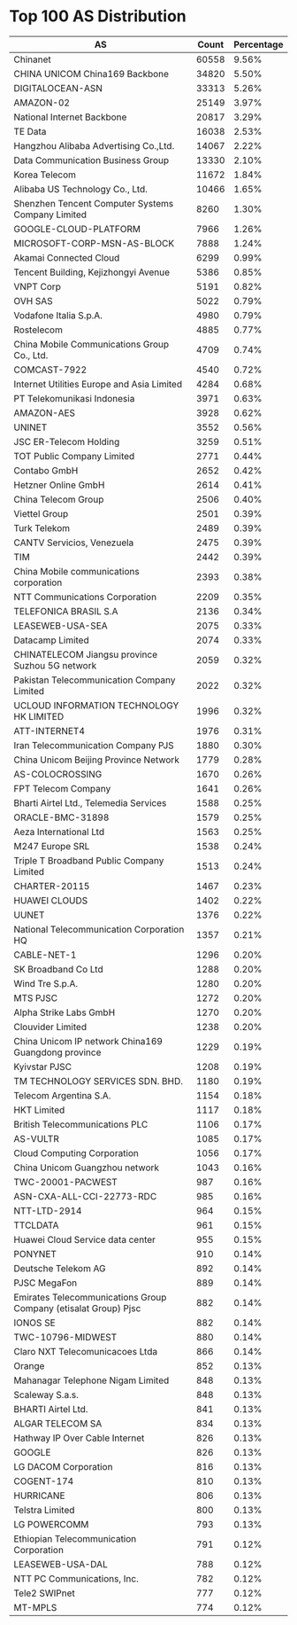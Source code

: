 # Top 100 AS Distribution
| AS | Count | Percentage |
|----|----|----|
| Chinanet | 60558 | 9.56% |
| CHINA UNICOM China169 Backbone | 34820 | 5.50% |
| DIGITALOCEAN-ASN | 33313 | 5.26% |
| AMAZON-02 | 25149 | 3.97% |
| National Internet Backbone | 20817 | 3.29% |
| TE Data | 16038 | 2.53% |
| Hangzhou Alibaba Advertising Co.,Ltd. | 14067 | 2.22% |
| Data Communication Business Group | 13330 | 2.10% |
| Korea Telecom | 11672 | 1.84% |
| Alibaba US Technology Co., Ltd. | 10466 | 1.65% |
| Shenzhen Tencent Computer Systems Company Limited | 8260 | 1.30% |
| GOOGLE-CLOUD-PLATFORM | 7966 | 1.26% |
| MICROSOFT-CORP-MSN-AS-BLOCK | 7888 | 1.24% |
| Akamai Connected Cloud | 6299 | 0.99% |
| Tencent Building, Kejizhongyi Avenue | 5386 | 0.85% |
| VNPT Corp | 5191 | 0.82% |
| OVH SAS | 5022 | 0.79% |
| Vodafone Italia S.p.A. | 4980 | 0.79% |
| Rostelecom | 4885 | 0.77% |
| China Mobile Communications Group Co., Ltd. | 4709 | 0.74% |
| COMCAST-7922 | 4540 | 0.72% |
| Internet Utilities Europe and Asia Limited | 4284 | 0.68% |
| PT Telekomunikasi Indonesia | 3971 | 0.63% |
| AMAZON-AES | 3928 | 0.62% |
| UNINET | 3552 | 0.56% |
| JSC ER-Telecom Holding | 3259 | 0.51% |
| TOT Public Company Limited | 2771 | 0.44% |
| Contabo GmbH | 2652 | 0.42% |
| Hetzner Online GmbH | 2614 | 0.41% |
| China Telecom Group | 2506 | 0.40% |
| Viettel Group | 2501 | 0.39% |
| Turk Telekom | 2489 | 0.39% |
| CANTV Servicios, Venezuela | 2475 | 0.39% |
| TIM | 2442 | 0.39% |
| China Mobile communications corporation | 2393 | 0.38% |
| NTT Communications Corporation | 2209 | 0.35% |
| TELEFONICA BRASIL S.A | 2136 | 0.34% |
| LEASEWEB-USA-SEA | 2075 | 0.33% |
| Datacamp Limited | 2074 | 0.33% |
| CHINATELECOM Jiangsu province Suzhou 5G network | 2059 | 0.32% |
| Pakistan Telecommunication Company Limited | 2022 | 0.32% |
| UCLOUD INFORMATION TECHNOLOGY HK LIMITED | 1996 | 0.32% |
| ATT-INTERNET4 | 1976 | 0.31% |
| Iran Telecommunication Company PJS | 1880 | 0.30% |
| China Unicom Beijing Province Network | 1779 | 0.28% |
| AS-COLOCROSSING | 1670 | 0.26% |
| FPT Telecom Company | 1641 | 0.26% |
| Bharti Airtel Ltd., Telemedia Services | 1588 | 0.25% |
| ORACLE-BMC-31898 | 1579 | 0.25% |
| Aeza International Ltd | 1563 | 0.25% |
| M247 Europe SRL | 1538 | 0.24% |
| Triple T Broadband Public Company Limited | 1513 | 0.24% |
| CHARTER-20115 | 1467 | 0.23% |
| HUAWEI CLOUDS | 1402 | 0.22% |
| UUNET | 1376 | 0.22% |
| National Telecommunication Corporation HQ | 1357 | 0.21% |
| CABLE-NET-1 | 1296 | 0.20% |
| SK Broadband Co Ltd | 1288 | 0.20% |
| Wind Tre S.p.A. | 1280 | 0.20% |
| MTS PJSC | 1272 | 0.20% |
| Alpha Strike Labs GmbH | 1270 | 0.20% |
| Clouvider Limited | 1238 | 0.20% |
| China Unicom IP network China169 Guangdong province | 1229 | 0.19% |
| Kyivstar PJSC | 1208 | 0.19% |
| TM TECHNOLOGY SERVICES SDN. BHD. | 1180 | 0.19% |
| Telecom Argentina S.A. | 1154 | 0.18% |
| HKT Limited | 1117 | 0.18% |
| British Telecommunications PLC | 1106 | 0.17% |
| AS-VULTR | 1085 | 0.17% |
| Cloud Computing Corporation | 1056 | 0.17% |
| China Unicom Guangzhou network | 1043 | 0.16% |
| TWC-20001-PACWEST | 987 | 0.16% |
| ASN-CXA-ALL-CCI-22773-RDC | 985 | 0.16% |
| NTT-LTD-2914 | 964 | 0.15% |
| TTCLDATA | 961 | 0.15% |
| Huawei Cloud Service data center | 955 | 0.15% |
| PONYNET | 910 | 0.14% |
| Deutsche Telekom AG | 892 | 0.14% |
| PJSC MegaFon | 889 | 0.14% |
| Emirates Telecommunications Group Company (etisalat Group) Pjsc | 882 | 0.14% |
| IONOS SE | 882 | 0.14% |
| TWC-10796-MIDWEST | 880 | 0.14% |
| Claro NXT Telecomunicacoes Ltda | 866 | 0.14% |
| Orange | 852 | 0.13% |
| Mahanagar Telephone Nigam Limited | 848 | 0.13% |
| Scaleway S.a.s. | 848 | 0.13% |
| BHARTI Airtel Ltd. | 841 | 0.13% |
| ALGAR TELECOM SA | 834 | 0.13% |
| Hathway IP Over Cable Internet | 826 | 0.13% |
| GOOGLE | 826 | 0.13% |
| LG DACOM Corporation | 816 | 0.13% |
| COGENT-174 | 810 | 0.13% |
| HURRICANE | 806 | 0.13% |
| Telstra Limited | 800 | 0.13% |
| LG POWERCOMM | 793 | 0.13% |
| Ethiopian Telecommunication Corporation | 791 | 0.12% |
| LEASEWEB-USA-DAL | 788 | 0.12% |
| NTT PC Communications, Inc. | 782 | 0.12% |
| Tele2 SWIPnet | 777 | 0.12% |
| MT-MPLS | 774 | 0.12% |

